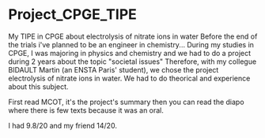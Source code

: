# Project_CPGE_TIPE
My TIPE in CPGE about electrolysis of nitrate ions in water
Before the end of the trials i've planned to be an engineer in chemistry...
During my studies in CPGE, I was majoring in physics and chemistry and we had to do a project during 2 years about the topic "societal issues"
Therefore, with my collegue BIDAULT Martin (an ENSTA Paris' student), we chose the project electrolysis of nitrate ions in water.
We had to do theorical and experience about this subject. 

First read MCOT, it's the project's summary then you can read the diapo where there is few texts because it was an oral.

I had 9.8/20 and my friend 14/20.
